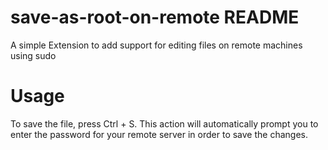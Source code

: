 # save-as-root-on-remote README

A simple Extension to add support for editing files on remote machines using sudo

# Usage

To save the file, press Ctrl + S. This action will automatically prompt you to enter the password for your remote server in order to save the changes.
